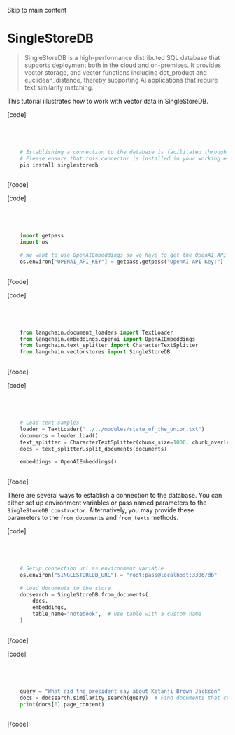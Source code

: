 

Skip to main content

# SingleStoreDB

> SingleStoreDB is a high-performance distributed SQL database that supports deployment both in the cloud and on-premises. It provides vector storage, and vector functions including dot_product and
> euclidean_distance, thereby supporting AI applications that require text similarity matching.

This tutorial illustrates how to work with vector data in SingleStoreDB.

[code]
```python




    # Establishing a connection to the database is facilitated through the singlestoredb Python connector.  
    # Please ensure that this connector is installed in your working environment.  
    pip install singlestoredb  
    


```
[/code]


[code]
```python




    import getpass  
    import os  
      
    # We want to use OpenAIEmbeddings so we have to get the OpenAI API Key.  
    os.environ["OPENAI_API_KEY"] = getpass.getpass("OpenAI API Key:")  
    


```
[/code]


[code]
```python




    from langchain.document_loaders import TextLoader  
    from langchain.embeddings.openai import OpenAIEmbeddings  
    from langchain.text_splitter import CharacterTextSplitter  
    from langchain.vectorstores import SingleStoreDB  
    


```
[/code]


[code]
```python




    # Load text samples  
    loader = TextLoader("../../modules/state_of_the_union.txt")  
    documents = loader.load()  
    text_splitter = CharacterTextSplitter(chunk_size=1000, chunk_overlap=0)  
    docs = text_splitter.split_documents(documents)  
      
    embeddings = OpenAIEmbeddings()  
    


```
[/code]


There are several ways to establish a connection to the database. You can either set up environment variables or pass named parameters to the `SingleStoreDB constructor`. Alternatively, you may
provide these parameters to the `from_documents` and `from_texts` methods.

[code]
```python




    # Setup connection url as environment variable  
    os.environ["SINGLESTOREDB_URL"] = "root:pass@localhost:3306/db"  
      
    # Load documents to the store  
    docsearch = SingleStoreDB.from_documents(  
        docs,  
        embeddings,  
        table_name="notebook",  # use table with a custom name  
    )  
    


```
[/code]


[code]
```python




    query = "What did the president say about Ketanji Brown Jackson"  
    docs = docsearch.similarity_search(query)  # Find documents that correspond to the query  
    print(docs[0].page_content)  
    


```
[/code]


